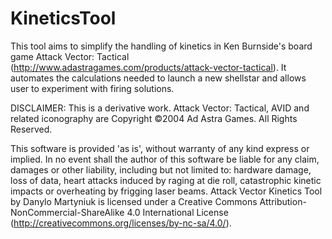 # KineticsTool
This tool aims to simplify the handling of kinetics in Ken Burnside's board game Attack Vector: Tactical (http://www.adastragames.com/products/attack-vector-tactical). It automates the calculations needed to launch a new shellstar and allows user to experiment with firing solutions.

DISCLAIMER: This is a derivative work. Attack Vector: Tactical, AVID and related iconography are Copyright ©2004 Ad Astra Games. All Rights Reserved.

This software is provided 'as is', without warranty of any kind express or implied. In no event shall the author of this software be liable for any claim, damages or other liability, including but not limited to: hardware damage, loss of data, heart attacks induced by raging at die roll, catastrophic kinetic impacts or overheating by frigging laser beams.
Attack Vector Kinetics Tool by Danylo Martyniuk is licensed under a Creative Commons Attribution-NonCommercial-ShareAlike 4.0 International License (http://creativecommons.org/licenses/by-nc-sa/4.0/).
